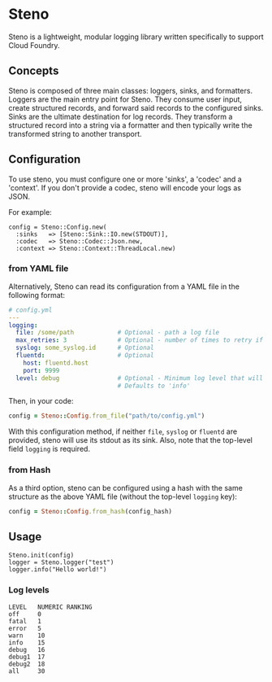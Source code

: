 # Steno
Steno is a lightweight, modular logging library written specifically to support
Cloud Foundry.

## Concepts

Steno is composed of three main classes: loggers, sinks, and formatters. Loggers
are the main entry point for Steno. They consume user input, create structured
records, and forward said records to the configured sinks. Sinks are the
ultimate destination for log records. They transform a structured record into
a string via a formatter and then typically write the transformed string to
another transport.

## Configuration

To use steno, you must configure one or more 'sinks', a 'codec' and a 'context'.
If you don't provide a codec, steno will encode your logs as JSON.

For example:

    config = Steno::Config.new(
      :sinks   => [Steno::Sink::IO.new(STDOUT)],
      :codec   => Steno::Codec::Json.new,
      :context => Steno::Context::ThreadLocal.new)

### from YAML file

Alternatively, Steno can read its configuration from a YAML file in the following format:

```yaml
# config.yml
---
logging:
  file: /some/path            # Optional - path a log file
  max_retries: 3              # Optional - number of times to retry if a file write fails.
  syslog: some_syslog.id      # Optional
  fluentd:                    # Optional
    host: fluentd.host
    port: 9999
  level: debug                # Optional - Minimum log level that will be written.
                              # Defaults to 'info'
```
Then, in your code:
```ruby
config = Steno::Config.from_file("path/to/config.yml")
```

With this configuration method, if neither `file`, `syslog` or `fluentd` are provided,
steno will use its stdout as its sink. Also, note that the top-level field `logging` is required.

### from Hash

As a third option, steno can be configured using a hash with the same structure as the above
YAML file (without the top-level `logging` key):
```ruby
config = Steno::Config.from_hash(config_hash)
```

## Usage

    Steno.init(config)
    logger = Steno.logger("test")  
    logger.info("Hello world!")

### Log levels

    LEVEL	NUMERIC RANKING 
    off		0
    fatal	1
    error	5
    warn	10
    info	15
    debug	16
    debug1	17
    debug2	18
    all		30

